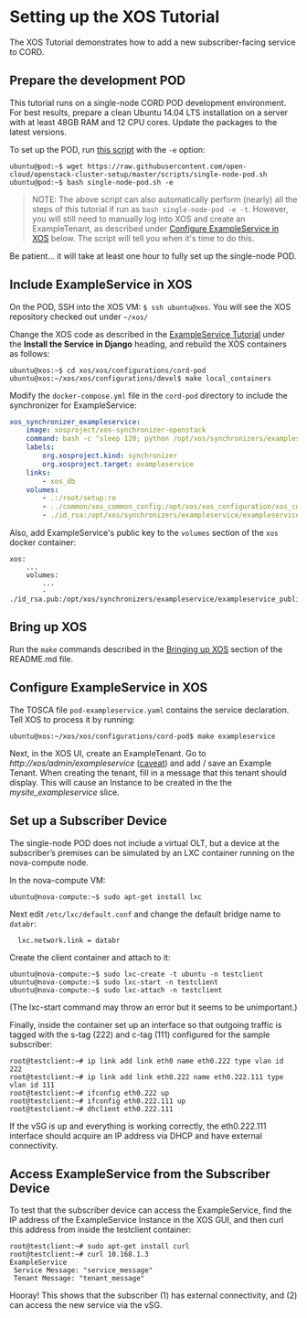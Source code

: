 # Setting up the XOS Tutorial

The XOS Tutorial demonstrates how to add a new subscriber-facing
service to CORD.  

## Prepare the development POD

This tutorial runs on a single-node CORD POD development environment.
For best results, prepare a clean Ubuntu 14.04
LTS installation on a server with at least 48GB RAM and 12 CPU cores.
Update the packages to the latest versions.

To set up the POD, run
[this script](https://github.com/open-cloud/openstack-cluster-setup/blob/master/scripts/single-node-pod.sh)
with the `-e` option:

```
ubuntu@pod:~$ wget https://raw.githubusercontent.com/open-cloud/openstack-cluster-setup/master/scripts/single-node-pod.sh
ubuntu@pod:~$ bash single-node-pod.sh -e
```

> NOTE: The above script can also automatically perform (nearly) all the steps of this
> tutorial if run as `bash single-node-pod -e -t`.  However, you will still need 
> to manually log into XOS and create an ExampleTenant, as described under 
> [Configure ExampleService in XOS](#configure-exampleservice-in-xos)
> below.  The script will tell you when it's time to do this.

Be patient... it will take at least one hour to fully set up the single-node POD.

## Include ExampleService in XOS

On the POD, SSH into the XOS VM: `$ ssh ubuntu@xos`.  You will see the XOS repository
checked out under `~/xos/`

Change the XOS code as described in the
[ExampleService Tutorial](http://guide.xosproject.org/devguide/exampleservice/)
under the **Install the Service in Django** heading, and rebuild the XOS containers as
follows:

```
ubuntu@xos:~$ cd xos/xos/configurations/cord-pod
ubuntu@xos:~/xos/xos/configurations/devel$ make local_containers
```

Modify the `docker-compose.yml` file in the `cord-pod` directory to include the synchronizer
for ExampleService:

```yaml
xos_synchronizer_exampleservice:
    image: xosproject/xos-synchronizer-openstack
    command: bash -c "sleep 120; python /opt/xos/synchronizers/exampleservice/exampleservice-synchronizer.py -C /root/setup/files/exampleservice_config"
    labels:
        org.xosproject.kind: synchronizer
        org.xosproject.target: exampleservice
    links:
        - xos_db
    volumes:
        - .:/root/setup:ro
        - ../common/xos_common_config:/opt/xos/xos_configuration/xos_common_config:ro
        - ./id_rsa:/opt/xos/synchronizers/exampleservice/exampleservice_private_key:ro
```

Also, add ExampleService's public key to the `volumes` section of the `xos` docker container:

```
xos:
    ...
    volumes:
        ...
        - ./id_rsa.pub:/opt/xos/synchronizers/exampleservice/exampleservice_public_key:ro 
```

## Bring up XOS

Run the `make` commands described in the [Bringing up XOS](https://github.com/open-cloud/xos/blob/master/xos/configurations/cord-pod/README.md#bringing-up-xos)
section of the README.md file.

## Configure ExampleService in XOS

The TOSCA file `pod-exampleservice.yaml` contains the service declaration.
Tell XOS to process it by running:

```
ubuntu@xos:~/xos/xos/configurations/cord-pod$ make exampleservice
```

Next, in the XOS UI, create an ExampleTenant. Go to *http://xos/admin/exampleservice*
([caveat](https://github.com/open-cloud/xos/blob/master/xos/configurations/cord-pod/README.md#logging-into-xos-on-cloudlab-or-any-remote-host))
and add / save an Example Tenant.  When creating the tenant, fill in a message that
this tenant should display.  This will cause an Instance to be created
in the the *mysite_exampleservice* slice.

## Set up a Subscriber Device

The single-node POD does not include a virtual OLT, but a device at the
subscriber’s premises can be simulated by an LXC container running on the
nova-compute node.

In the nova-compute VM:

```
ubuntu@nova-compute:~$ sudo apt-get install lxc
```

Next edit `/etc/lxc/default.conf` and change the default bridge name to `databr`:

```
  lxc.network.link = databr
```

Create the client container and attach to it:

```
ubuntu@nova-compute:~$ sudo lxc-create -t ubuntu -n testclient
ubuntu@nova-compute:~$ sudo lxc-start -n testclient
ubuntu@nova-compute:~$ sudo lxc-attach -n testclient
```

(The lxc-start command may throw an error but it seems to be unimportant.)

Finally, inside the container set up an interface so that outgoing traffic
is tagged with the s-tag (222) and c-tag (111) configured for the
sample subscriber:

```
root@testclient:~# ip link add link eth0 name eth0.222 type vlan id 222
root@testclient:~# ip link add link eth0.222 name eth0.222.111 type vlan id 111
root@testclient:~# ifconfig eth0.222 up
root@testclient:~# ifconfig eth0.222.111 up
root@testclient:~# dhclient eth0.222.111
```

If the vSG is up and everything is working correctly, the eth0.222.111
interface should acquire an IP address via DHCP and have external connectivity.

## Access ExampleService from the Subscriber Device

To test that the subscriber device can access the ExampleService, find the IP
address of the ExampleService Instance in the XOS GUI, and then curl this
address from inside the testclient container:

```
root@testclient:~# sudo apt-get install curl
root@testclient:~# curl 10.168.1.3
ExampleService
 Service Message: "service_message"
 Tenant Message: "tenant_message"
```

Hooray!  This shows that the subscriber (1) has external connectivity, and
(2) can access the new service via the vSG.

